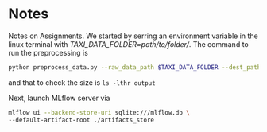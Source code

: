 # Notes

Notes on Assignments. We started by serring an environment variable in the linux terminal with _TAXI_DATA_FOLDER=path/to/folder/_. The command to run the preprocessing is

``` bash
python preprocess_data.py --raw_data_path $TAXI_DATA_FOLDER --dest_path ./output
```

and that to check the size is `ls -lthr output`

Next, launch MLflow server via

```bash
mlflow ui --backend-store-uri sqlite:///mlflow.db \
--default-artifact-root ./artifacts_store
```